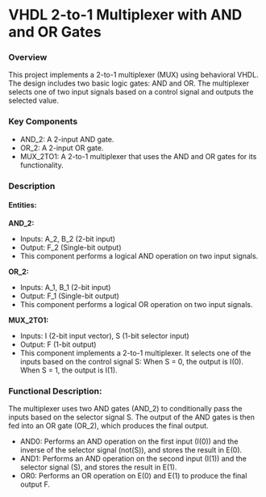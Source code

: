 # VHDL 2-to-1 Multiplexer with AND and OR Gates

### Overview
This project implements a 2-to-1 multiplexer (MUX) using behavioral VHDL. The design includes two basic logic gates: AND and OR. The multiplexer selects one of two input signals based on a control signal and outputs the selected value.

### Key Components
* AND_2: A 2-input AND gate.
* OR_2: A 2-input OR gate.
* MUX_2TO1: A 2-to-1 multiplexer that uses the AND and OR gates for its functionality.

### Description
#### Entities:
**AND_2:**
* Inputs: A_2, B_2 (2-bit input)
* Output: F_2 (Single-bit output)
* This component performs a logical AND operation on two input signals.

**OR_2:**

* Inputs: A_1, B_1 (2-bit input)
* Output: F_1 (Single-bit output)
* This component performs a logical OR operation on two input signals.

**MUX_2TO1:**

* Inputs: I (2-bit input vector), S (1-bit selector input)
* Output: F (1-bit output)
* This component implements a 2-to-1 multiplexer. It selects one of the inputs based on the control signal S:
  When S = 0, the output is I(0).
  When S = 1, the output is I(1).

### Functional Description:
The multiplexer uses two AND gates (AND_2) to conditionally pass the inputs based on the selector signal S. The output of the AND gates is then fed into an OR gate (OR_2), which produces the final output.

* AND0: Performs an AND operation on the first input (I(0)) and the inverse of the selector signal (not(S)), and stores the result in E(0).
* AND1: Performs an AND operation on the second input (I(1)) and the selector signal (S), and stores the result in E(1).
* OR0: Performs an OR operation on E(0) and E(1) to produce the final output F.
